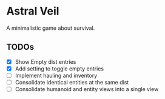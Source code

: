 # Astral Veil

A minimalistic game about survival.

## TODOs

- [x] Show Empty dist entries
- [x] Add setting to toggle empty entries
- [ ] Implement hauling and inventory
- [ ] Consolidate identical entities at the same dist
- [ ] Consolidate humanoid and entity views into a single view

